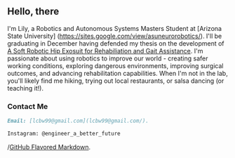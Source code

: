 
## Hello, there 
I'm Lily, a Robotics and Autonomous Systems Masters Student at [Arizona State University] (https://sites.google.com/view/asuneurorobotics/). I'll be graduating in December having defended my thesis on the development of [A Soft Robotic Hip Exosuit for Rehabiliation and Gait Assistance](https://www.researchgate.net/project/Hip-Exosuit-for-Gait-Rehabilitation/). I'm passionate about using robotics to improve our world - creating safer working conditions, exploring dangerous environments, improving surgical outcomes, and advancing rehabilitation capabilities. 
When I'm not in the lab, you'll likely find me hiking, trying out local restaurants, or salsa dancing (or teaching it!).

### Contact Me 
```markdown
Email: [lcbw99@gmail.com](lcbw99@gmail.com/).

Instagram: @engineer_a_better_future 

```

 /[GitHub Flavored Markdown](https://guides.github.com/features/mastering-markdown/).
